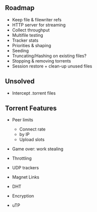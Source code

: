 ## Roadmap

* Keep file & filewriter refs
* HTTP server for streaming
* Collect throughput
* Multifile testing
* Tracker stats
* Priorities & shaping
* Seeding
* Truncating/Hashing on existing files?
* Stopping & removing torrents
* Session restore + clean-up unused files

## Unsolved

* Intercept .torrent files

## Torrent Features

* Peer limits
  * Connect rate
  * by IP
  * Upload slots
* Game over: work stealing
* Throttling
* UDP trackers

* Magnet Links
* DHT
* Encryption
* uTP
